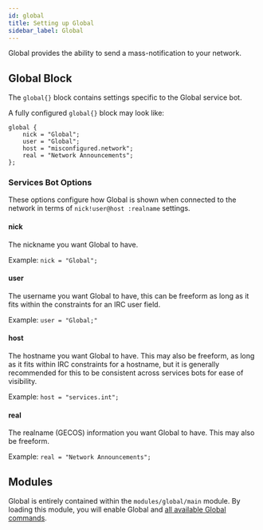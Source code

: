 ```yaml
---
id: global
title: Setting up Global
sidebar_label: Global
---
```


Global provides the ability to send a mass-notification to your network. 

## Global Block

The `global{}` block contains settings specific to the Global service bot.

A fully configured `global{}` block may look like:

```
global {
    nick = "Global";
    user = "Global";
    host = "misconfigured.network";
    real = "Network Announcements";
};
```

### Services Bot Options

These options configure how Global is shown when connected to the network in terms of `nick!user@host :realname` settings.

#### nick

The nickname you want Global to have.

Example: `nick = "Global";`

#### user

The username you want Global to have, this can be freeform as long as it fits within the constraints for an IRC user field.

Example: `user = "Global;"`

#### host

The hostname you want Global to have. This may also be freeform, as long as it fits within IRC constraints for a hostname, but it is generally recommended for this to be consistent across services bots for ease of visibility.

Example: `host = "services.int";`

#### real

The realname (GECOS) information you want Global to have. This may also be freeform.

Example: `real = "Network Announcements";`

## Modules

Global is entirely contained within the `modules/global/main` module. By loading this module, you will enable Global and [all available Global commands](/docs/help/global).